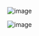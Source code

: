 ![image](https://github.com/Ashutosh0x/cryptotracker/assets/161562995/c6ce7ce3-4c6d-4eb0-b499-09514fe3ba1e)



![image](https://github.com/Ashutosh0x/cryptotracker/assets/161562995/839150f1-65c8-4aad-b590-1d2c094c4dda)
